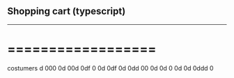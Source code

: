 ## Shopping cart (typescript)
---------------------------
==================
=================

costumers
d
000
0d
00d
0df
0
0d
0df
0d
0dd
00
0d
0d
0
0d
0d
0ddd
0
